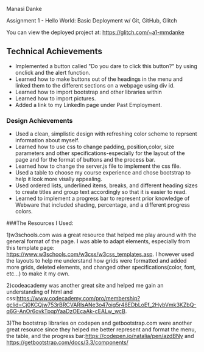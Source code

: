 Manasi Danke

Assignment 1 - Hello World: Basic Deployment w/ Git, GitHub, Glitch

You can view the deployed project at: https://glitch.com/~a1-mmdanke

## Technical Achievements
- Implemented a button called "Do you dare to click this button?" by using onclick and the alert function.
- Learned how to make buttons out of the headings in the menu and linked them to the different sections on a webpage using div id.
- Learned how to import bootstrap and other libraries within <head></head>
- Learned how to import pictures.
- Added a link to my LinkedIn page under Past Employment.

### Design Achievements
- Used a clean, simplistic design with refreshing color scheme to reprsent information about myself.
- Learned how to use css to change padding, position,color, size parameters and other specifications-especially for the layout of the page and for the format of buttons and the process bar. 
- Learned how to change the server.js file to implement the css file.
- Used a table to choose my course experience and chose bootstrap to help it look more visally appealing.
- Used ordered lists, underlined items, breaks, and different heading sizes to create titles and group text accordingly so that it is easier to read.
- Learned to implement a progress bar to represent prior knowledge of Webware that included shading, percentage, and a different progress colors.


###The Resources I Used:

1)w3schools.com was a great resource that helped me play around with the general format of the page. I was able to adapt elements, especially from this template page: https://www.w3schools.com/w3css/w3css_templates.asp. I however used the layouts to help me understand how grids were formatted and added more grids, deleted elements, and changed other specifications(color, font, etc...) to make it my own.

2)codeacademy was another great site and helped me gain an understanding of html and css:https://www.codecademy.com/pro/membership?gclid=Cj0KCQjw753rBRCVARIsANe3o47oig5r48EDbLoEf_2HybVmk3KZbQ-q6G-AnOr6ovkTpqpYaaDzOEcaAk-cEALw_wcB.

3)The bootstrap libraries on codepen and getbootstrap.com were another great resource since they helped me better represent and format the menu, the table, and the progress bar:https://codepen.io/natalia/pen/azdBNy and https://getbootstrap.com/docs/3.3/components/




